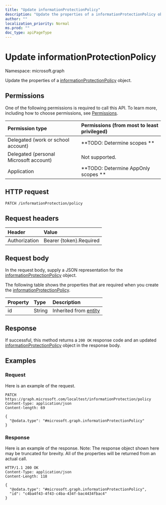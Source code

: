 ```yaml
---
title: "Update informationProtectionPolicy"
description: "Update the properties of a informationProtectionPolicy object."
author: ""
localization_priority: Normal
ms.prod: ""
doc_type: apiPageType
---
```


# Update informationProtectionPolicy

Namespace: microsoft.graph

Update the properties of a [informationProtectionPolicy](../resources/informationprotectionpolicy.md) object.

## Permissions
One of the following permissions is required to call this API. To learn more, including how to choose permissions, see [Permissions](/concepts/permissions-reference.md).

|Permission type|Permissions (from most to least privileged)|
|:---|:---|
|Delegated (work or school account)|**TODO: Determine scopes **|
|Delegated (personal Microsoft account)|Not supported.|
|Application|**TODO: Determine AppOnly scopes **|

## HTTP request
<!-- {
  "blockType": "ignored"
}
-->
``` http
PATCH /informationProtection/policy
```

## Request headers
|Header|Value|
|:---|:---|
|Authorization|Bearer {token}.Required|

## Request body
In the request body, supply a JSON representation for the [informationProtectionPolicy](../resources/informationprotectionpolicy.md) object.

The following table shows the properties that are required when you create the [informationProtectionPolicy](../resources/informationprotectionpolicy.md).

|Property|Type|Description|
|:---|:---|:---|
|id|String| Inherited from [entity](../resources/entity.md)|



## Response
If successful, this method returns a `200 OK` response code and an updated [informationProtectionPolicy](../resources/informationprotectionpolicy.md) object in the response body.

## Examples

### Request
Here is an example of the request.
<!-- {
  "blockType": "request",
  "name": "update_informationprotectionpolicy"
}
-->
``` http
PATCH https://graph.microsoft.com/localtest/informationProtection/policy
Content-type: application/json
Content-length: 69

{
  "@odata.type": "#microsoft.graph.informationProtectionPolicy"
}
```

### Response
Here is an example of the response. Note: The response object shown here may be truncated for brevity. All of the properties will be returned from an actual call.
<!-- {
  "blockType": "response",
  "truncated": true
}
-->
``` http
HTTP/1.1 200 OK
Content-Type: application/json
Content-Length: 118

{
  "@odata.type": "#microsoft.graph.informationProtectionPolicy",
  "id": "c4ba4f43-4f43-c4ba-434f-bac4434fbac4"
}
```

